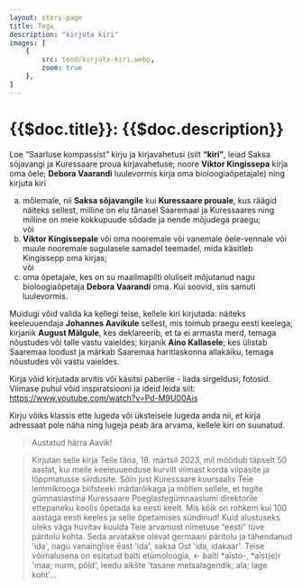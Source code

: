 ```yaml
---
layout: story-page
title: Tegu
description: "kirjuta kiri"
images: [
    {
        src: teod/kirjuta-kiri.webp,
        zoom: true
    },
]
---
```


# {{$doc.title}}: {{$doc.description}}

Loe “Saarluse kompassist” kirju ja kirjavahetusi (silt **“kiri”**, leiad Saksa sõjavangi ja Kuressaare proua kirjavahetuse; noore **Viktor Kingissepa** kirja oma õele; **Debora Vaarandi** luulevormis kirja oma bioloogiaõpetajale) ning kirjuta kiri 

<ol style="list-style-type:lower-latin" class="text-lg">
    <li>mõlemale, nii <b>Saksa sõjavangile</b> kui <b>Kuressaare prouale</b>, kus räägid näiteks sellest, milline on elu tänasel Saaremaal ja Kuressaares ning milline on meie kokkupuude sõdade ja nende mõjudega praegu;<br />
    või</li>
    <li><b>Viktor Kingissepale</b> või oma nooremale või vanemale õele-vennale või muule nooremale sugulasele samadel teemadel, mida käsitleb Kingissepp oma kirjas;<br />
    või</li>
    <li>oma õpetajale, kes on su maailmapilti oluliselt mõjutanud nagu bioloogiaõpetaja <b>Debora Vaarandi</b> oma. Kui soovid, siis samuti luulevormis.</li>
</ol>

Muidugi võid valida ka kellegi teise, kellele kiri kirjutada: näiteks keeleuuendaja **Johannes Aavikule** sellest, mis toimub praegu eesti keelega; kirjanik **August Mälgule**, kes deklareerib, et ta ei armasta merd, temaga nõustudes või talle vastu vaieldes; kirjanik **Aino Kallasele**; kes ülistab Saaremaa loodust ja märkab Saaremaa haritlaskonna allakäiku, temaga nõustudes või vastu vaieldes.

Kirja võid kirjutada arvitis või käsitsi paberile - liada sirgeldusi, fotosid. Viimase puhul võid inspiratsiooni ja ideid leida siit: https://www.youtube.com/watch?v=Pd-M9U00Ais

Kirju võiks klassis ette lugeda või üksteisele lugeda anda nii, et kirja adressaat pole näha ning lugeja peab ära arvama, kellele kiri on suunatud.


> Austatud härra Aavik!

>Kirjutan selle kirja Teile täna, 18. märtsil 2023, mil möödub täpselt 50 aastat, kui meile keeleuuenduse kurvilt viimast korda viipasite ja lõppmatusse siirdusite. Sõin just Kuressaare kuursaalis Teie lemmikrooga biifsteeki mädarõikaga ja mõtlen sellele, et tegite gümnasiastina Kuressaare Poeglastegümnaasiumi direktorile ettepaneku koolis õpetada ka eesti keelt. Mis kõik on rohkem kui 100 aastaga eesti keeles ja selle õpetamises sündinud! Kuid alustuseks oleks väga huvitav kuulda Teie arvamust nimetuse “eesti” tüve päritolu kohta. Seda arvatakse olevat germaani päritolu ja tähendanud 'ida', nagu vanainglise ēast 'ida', saksa Ost 'ida, idakaar'. Teise võimalusena on esitatud balti etümoloogia, ← balti *aīsto-, *aīst(e)r 'maa; nurm, põld', leedu aikšte 'tasane metsalagendik; ala; lage koht'...




<!-- <details-wrapper summary="Lisaks" icon="icon-park-outline:six-points">


</details-wrapper>
 -->

